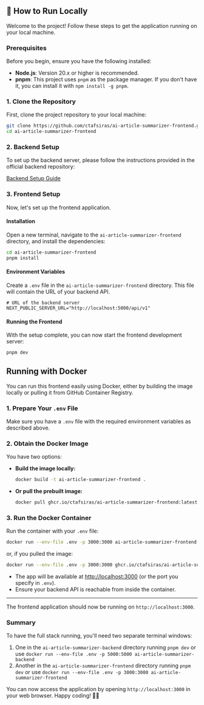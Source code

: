 ## 🚀 How to Run Locally

Welcome to the project! Follow these steps to get the application running on your local machine.

### Prerequisites

Before you begin, ensure you have the following installed:

- **Node.js**: Version 20.x or higher is recommended.
- **pnpm**: This project uses `pnpm` as the package manager. If you don't have it, you can install it with `npm install -g pnpm`.

### 1. Clone the Repository

First, clone the project repository to your local machine:

```bash
git clone https://github.com/ctafsiras/ai-article-summarizer-frontend.git
cd ai-article-summarizer-frontend
```

### 2. Backend Setup

To set up the backend server, please follow the instructions provided in the official backend repository:

[Backend Setup Guide](https://github.com/ctafsiras/ai-article-summarizer-backend/blob/main/README.md)

### 3. Frontend Setup

Now, let's set up the frontend application.

#### Installation

Open a new terminal, navigate to the `ai-article-summarizer-frontend` directory, and install the dependencies:

```bash
cd ai-article-summarizer-frontend
pnpm install
```

#### Environment Variables

Create a `.env` file in the `ai-article-summarizer-frontend` directory. This file will contain the URL of your backend API.

```env
# URL of the backend server
NEXT_PUBLIC_SERVER_URL="http://localhost:5000/api/v1"
```

#### Running the Frontend

With the setup complete, you can now start the frontend development server:

```bash
pnpm dev
```

## Running with Docker

You can run this frontend easily using Docker, either by building the image locally or pulling it from GitHub Container Registry.

### 1. Prepare Your `.env` File

Make sure you have a `.env` file with the required environment variables as described above.

### 2. Obtain the Docker Image

You have two options:

- **Build the image locally:**

  ```bash
  docker build -t ai-article-summarizer-frontend .
  ```

- **Or pull the prebuilt image:**
  ```bash
  docker pull ghcr.io/ctafsiras/ai-article-summarizer-frontend:latest
  ```

### 3. Run the Docker Container

Run the container with your `.env` file:

```bash
docker run --env-file .env -p 3000:3000 ai-article-summarizer-frontend
```

or, if you pulled the image:

```bash
docker run --env-file .env -p 3000:3000 ghcr.io/ctafsiras/ai-article-summarizer-frontend:latest
```

- The app will be available at [http://localhost:3000](http://localhost:3000) (or the port you specify in `.env`).
- Ensure your backend API is reachable from inside the container.

---

The frontend application should now be running on `http://localhost:3000`.

### Summary

To have the full stack running, you'll need two separate terminal windows:

1.  One in the `ai-article-summarizer-backend` directory running `pnpm dev` or use `docker run --env-file .env -p 5000:5000 ai-article-summarizer-backend`
2.  Another in the `ai-article-summarizer-frontend` directory running `pnpm dev` or use `docker run --env-file .env -p 3000:3000 ai-article-summarizer-frontend`

You can now access the application by opening `http://localhost:3000` in your web browser. Happy coding! 👨‍💻
